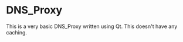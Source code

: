 DNS_Proxy
=========
This is a very basic DNS_Proxy written using Qt. This doesn't have any caching.
